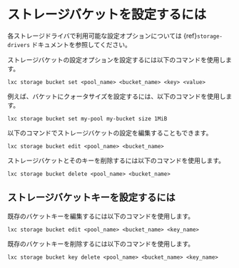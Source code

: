 # ストレージバケットを設定するには

各ストレージドライバで利用可能な設定オプションについては {ref}`storage-drivers` ドキュメントを参照してください。

ストレージバケットの設定オプションを設定するには以下のコマンドを使用します。

    lxc storage bucket set <pool_name> <bucket_name> <key> <value>

例えば、バケットにクォータサイズを設定するには、以下のコマンドを使用します。

    lxc storage bucket set my-pool my-bucket size 1MiB

以下のコマンドでストレージバケットの設定を編集することもできます。

    lxc storage bucket edit <pool_name> <bucket_name>

ストレージバケットとそのキーを削除するには以下のコマンドを使用します。

    lxc storage bucket delete <pool_name> <bucket_name>

## ストレージバケットキーを設定するには

既存のバケットキーを編集するには以下のコマンドを使用します。

    lxc storage bucket edit <pool_name> <bucket_name> <key_name>

既存のバケットキーを削除するには以下のコマンドを使用します。

    lxc storage bucket key delete <pool_name> <bucket_name> <key_name>
